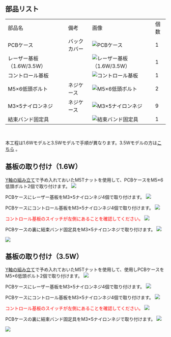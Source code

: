 ## 部品リスト
<table class="packing-list">
<tbody>
<tr>
<td>部品名</td>
<td>備考</td>
<td class="packing-img">画像</td>
<td>個数</td>
</tr>
<tr>
<td>PCBケース</td>
<td>バックカバー</td>
<td><img src="./images/05/p5-1.jpg" alt="PCBケース"></td>
<td>1</td>
</tr>
<tr>
<td>レーザー基板 （1.6W/3.5W）</td>
<td></td>
<td><img src="./images/05/p5-7.jpg" alt="レーザー基板 （1.6W/3.5W）"></td>
<td>1</td>
</tr>
<tr>
<td>コントロール基板</td>
<td></td>
<td><img src="./images/05/p5-3.jpg" alt="コントロール基板"></td>
<td>1</td>
</tr>
<tr>
<td>M5&times;6低頭ボルト</td>
<td>ネジケース</td>
<td><img src="./images/05/p5-4.jpg" alt="M5&times;6低頭ボルト"></td>
<td>2</td>
</tr>
<tr>
<td>M3&times;5ナイロンネジ</td>
<td>ネジケース</td>
<td><img src="./images/05/p5-5.jpg" alt="M3&times;5ナイロンネジ"></td>
<td>9</td>
</tr>
<tr>
<td>結束バンド固定具</td>
<td></td>
<td><img src="./images/07/p7-3.jpg" alt="結束バンド固定具"></td>
<td>1</td>
</tr>
</tbody>
</table>

<br>

本工程は1.6Wモデルと3.5Wモデルで手順が異なります。3.5Wモデルの方は<a href="#35W">こちら</a>
。
## 基板の取り付け（1.6W）
<a href="/manual/fabool-laser-mini-300-230-y-axis-assembly/">Y軸の組み立て</a>で予め入れておいたM5Tナットを使用して、PCBケースをM5&times;6低頭ボルト2個で取り付けます。
<img src="./images/05/mini-300mm_05_12.jpg">

PCBケースにレーザー基板をM3&times;5ナイロンネジ4個で取り付けます。
<img src="./images/05/mini-300mm_05_02.jpg">

PCBケースにコントロール基板をM3&times;5ナイロンネジ4個で取り付けます。
<img src="./images/05/mini-300mm_05_03.jpg">

<font color="Red">コントロール基板のスイッチが左側にあることを確認してください。</font>
<img src="./images/05/mini-300mm_05_04.jpg">

PCBケースの裏に結束バンド固定具をM3&times;5ナイロンネジで取り付けます。
<img src="./images/05/mini-300mm_05_05.jpg">

<img src="./images/05/mini-300mm_05_06.jpg">

## 基板の取り付け（3.5W）
<a href="/manual/fabool-laser-mini-300-230-y-axis-assembly/">Y軸の組み立て</a>で予め入れておいたM5Tナットを使用して、使用しPCBケースをM5&times;6低頭ボルト2個で取り付けます。
<img src="./images/05/mini-300mm_05_01.jpg">

PCBケースにレーザー基板をM3&times;5ナイロンネジ4個で取り付けます。
<img src="./images/05/mini-300mm_05_08.jpg">

PCBケースにコントロール基板をM3&times;5ナイロンネジ4個で取り付けます。
<img src="./images/05/mini-300mm_05_09.jpg">

<font color="Red">コントロール基板のスイッチが左側にあることを確認してください。</font>
<img src="./images/05/mini-300mm_05_10.jpg">

PCBケースの裏に結束バンド固定具をM3&times;5ナイロンネジで取り付けます。
<img src="./images/05/mini-300mm_05_11.jpg">

<img src="./images/05/mini-300mm_05_06.jpg">
